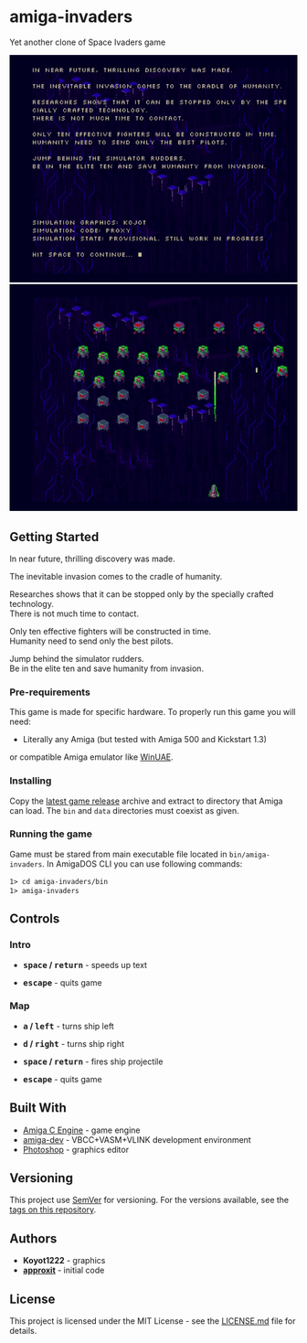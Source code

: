 # amiga-invaders

Yet another clone of Space Ivaders game

![screenshot 1](res/screenshots/1.jpg)
![screenshot 2](res/screenshots/2.jpg)

## Getting Started

In near future, thrilling discovery was made.

The inevitable invasion comes to the cradle of humanity.

Researches shows that it can be stopped only by the specially crafted technology.  
There is not much time to contact.

Only ten effective fighters will be constructed in time.  
Humanity need to send only the best pilots.

Jump behind the simulator rudders.  
Be in the elite ten and save humanity from invasion.

### Pre-requirements

This game is made for specific hardware. To properly run this game you will need:

* Literally any Amiga (but tested with Amiga 500 and Kickstart 1.3)

or compatible Amiga emulator like [WinUAE](http://www.winuae.net/).

### Installing

Copy the [latest game release](https://github.com/approxit/amiga-invaders/releases) archive and extract to directory that Amiga can load. The `bin` and `data` directories must coexist as given. 

### Running the game

Game must be stared from main executable file located in `bin/amiga-invaders`.
In AmigaDOS CLI you can use following commands:

```
1> cd amiga-invaders/bin
1> amiga-invaders
``` 

## Controls

### Intro

* **<kbd>space</kbd> / <kbd>return</kbd>** - speeds up text

* **<kbd>escape</kbd>** - quits game

### Map

* **<kbd>a</kbd> / <kbd>left</kbd>** - turns ship left
* **<kbd>d</kbd> / <kbd>right</kbd>** - turns ship right
* **<kbd>space</kbd> / <kbd>return</kbd>** - fires ship projectile

* **<kbd>escape</kbd>** - quits game

## Built With

* [Amiga C Engine](https://github.com/approxit/ACE) - game engine
* [amiga-dev](https://github.com/kusma/amiga-dev) - VBCC+VASM+VLINK development environment
* [Photoshop](http://www.adobe.com/products/photoshop.html) - graphics editor

## Versioning

This project use [SemVer](http://semver.org/) for versioning. For the versions available, see the [tags on this repository](https://github.com/approxit/amiga-invaders/tags). 

## Authors

* **Koyot1222** - graphics
* **[approxit](https://github.com/approxit)** - initial code

## License

This project is licensed under the MIT License - see the [LICENSE.md](LICENSE.md) file for details.